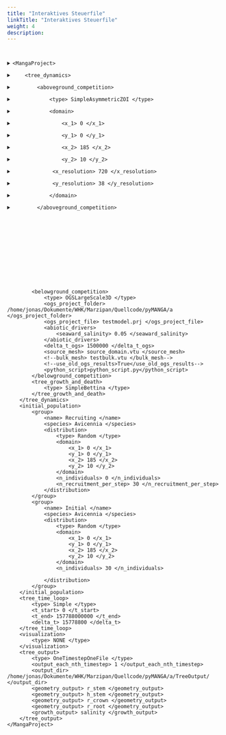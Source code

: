 ```yaml
---
title: "Interaktives Steuerfile"
linkTitle: "Interaktives Steuerfile"
weight: 4
description:
---
```


<head>
<style type="text/css">
<!--
code.lines {
       white-space: pre;}
-->
</style>
</head>

<pre>
<code class="language-xml"; white-space="pre"; line-break="strict">

<details>
<summary >&lt;MangaProject></summary>
<p>
Hier finden Sie in kürze eine Beschreibung. Die Frage ist, was passiert wenn diese über eine Zeile hinausgeht?
</p>
</details>
<details>
<summary>    &lt;tree_dynamics></summary>
Hier finden Sie in kürze eine Beschreibung.
</details>
<details>
<summary>        &lt;aboveground_competition></summary>
Hier finden Sie in kürze eine Beschreibung.
</details>
<details>
<summary>            &lt;type> SimpleAsymmetricZOI &lt;/type></summary>
Hier finden Sie in kürze eine Beschreibung.
</details>
<details>
<summary>            &lt;domain></summary>
Hier finden Sie in kürze eine Beschreibung.
</details>
<details>
<summary>                &lt;x_1> 0 &lt;/x_1></summary>
Hier finden Sie in kürze eine Beschreibung.
</details>
<details>
<summary>                &lt;y_1> 0 &lt;/y_1></summary>
Hier finden Sie in kürze eine Beschreibung.
</details>
<details>
<summary>                &lt;x_2> 185 &lt;/x_2></summary>
Hier finden Sie in kürze eine Beschreibung.
</details>
<details>
<summary>                &lt;y_2> 10 &lt;/y_2></summary>
Hier finden Sie in kürze eine Beschreibung.
</details>
<details> 
<summary>	          &lt;x_resolution> 720 &lt;/x_resolution></summary>
Hier finden Sie in kürze eine Beschreibung.
</details>
<details>
<summary>	          &lt;y_resolution> 38 &lt;/y_resolution></summary>
Hier finden Sie in kürze eine Beschreibung.
</details>
<details>
<summary>            &lt;/domain></summary>
Hier finden Sie in kürze eine Beschreibung.
</details>
<details>
<summary>        &lt;/aboveground_competition></summary>
Hier finden Sie in kürze eine Beschreibung.
</details>












        &lt;belowground_competition>
            &lt;type> OGSLargeScale3D &lt;/type>
            &lt;ogs_project_folder> /home/jonas/Dokumente/WHK/Marzipan/Quellcode/pyMANGA/a &lt;/ogs_project_folder>
            &lt;ogs_project_file> testmodel.prj &lt;/ogs_project_file>
            &lt;abiotic_drivers>
                &lt;seaward_salinity> 0.05 &lt;/seaward_salinity>
            &lt;/abiotic_drivers>
            &lt;delta_t_ogs> 1500000 &lt;/delta_t_ogs>
            &lt;source_mesh> source_domain.vtu &lt;/source_mesh>
            &lt;!--bulk_mesh> testbulk.vtu &lt;/bulk_mesh-->
            &lt;!--use_old_ogs_results>True&lt;/use_old_ogs_results-->
            &lt;python_script>python_script.py&lt;/python_script>
        &lt;/belowground_competition>
        &lt;tree_growth_and_death>
            &lt;type> SimpleBettina &lt;/type>
        &lt;/tree_growth_and_death>
    &lt;/tree_dynamics>
    &lt;initial_population>
        &lt;group>
            &lt;name> Recruiting &lt;/name>
            &lt;species> Avicennia &lt;/species>
            &lt;distribution>
                &lt;type> Random &lt;/type>
                &lt;domain>
                    &lt;x_1> 0 &lt;/x_1>
                    &lt;y_1> 0 &lt;/y_1>
                    &lt;x_2> 185 &lt;/x_2>
                    &lt;y_2> 10 &lt;/y_2>
                &lt;/domain>
                &lt;n_individuals> 0 &lt;/n_individuals>
                &lt;n_recruitment_per_step> 30 &lt;/n_recruitment_per_step>
            &lt;/distribution>
        &lt;/group>
        &lt;group>
            &lt;name> Initial &lt;/name>
            &lt;species> Avicennia &lt;/species>
            &lt;distribution>
                &lt;type> Random &lt;/type>
                &lt;domain>
                    &lt;x_1> 0 &lt;/x_1>
                    &lt;y_1> 0 &lt;/y_1>
                    &lt;x_2> 185 &lt;/x_2>
                    &lt;y_2> 10 &lt;/y_2>
                &lt;/domain>
                &lt;n_individuals> 30 &lt;/n_individuals>

            &lt;/distribution>
        &lt;/group>
    &lt;/initial_population>
    &lt;tree_time_loop>
        &lt;type> Simple &lt;/type>
        &lt;t_start> 0 &lt;/t_start>
        &lt;t_end> 157788000000 &lt;/t_end>
        &lt;delta_t> 15778800 &lt;/delta_t>
    &lt;/tree_time_loop>
    &lt;visualization>
        &lt;type> NONE &lt;/type>
    &lt;/visualization>
    &lt;tree_output>
        &lt;type> OneTimestepOneFile &lt;/type>
        &lt;output_each_nth_timestep> 1 &lt;/output_each_nth_timestep>
        &lt;output_dir> /home/jonas/Dokumente/WHK/Marzipan/Quellcode/pyMANGA/a/TreeOutput/ &lt;/output_dir>
        &lt;geometry_output> r_stem &lt;/geometry_output>
        &lt;geometry_output> h_stem &lt;/geometry_output>
        &lt;geometry_output> r_crown &lt;/geometry_output>
        &lt;geometry_output> r_root &lt;/geometry_output>
        &lt;growth_output> salinity &lt;/growth_output>
    &lt;/tree_output>
&lt;/MangaProject>
</code>
</pre>
